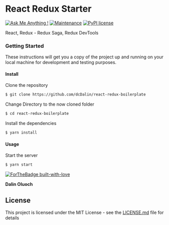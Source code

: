 # React Redux Starter

[![Ask Me Anything !](https://img.shields.io/badge/Ask%20me-anything-1abc9c.svg)](https://github.com/dcDalin/react-redux-boilerplate) [![Maintenance](https://img.shields.io/badge/Maintained%3F-yes-green.svg)](https://github.com/dcDalin/react-redux-boilerplate/commits/master) [![PyPI license](https://img.shields.io/pypi/l/ansicolortags.svg)](https://github.com/dcDalin/react-redux-boilerplate/blob/master/LICENSE)

React, Redux - Redux Saga, Redux DevTools

### Getting Started

These instructions will get you a copy of the project up and running on your local machine for development and testing purposes.

#### Install

Clone the repository

```sh
$ git clone https://github.com/dcDalin/react-redux-boilerplate
```

Change Directory to the now cloned folder

```sh
$ cd react-redux-boilerplate
```

Install the dependencies

```sh
$ yarn install
```

#### Usage

Start the server

```sh
$ yarn start
```

[![ForTheBadge built-with-love](http://ForTheBadge.com/images/badges/built-with-love.svg)](https://GitHub.com/dcDalin/)

**Dalin Oluoch**

## License

This project is licensed under the MIT License - see the [LICENSE.md](https://github.com/dcDalin/react-redux-boilerplate/blob/master/LICENSE) file for details
